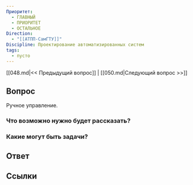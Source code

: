 ```yaml
---
Приоритет:
  - ГЛАВНЫЙ
  - ПРИОРИТЕТ
  - ОСТАЛЬНОЕ
Direction:
  - "[[АТПП-СамГТУ]]" 
Discipline: Проектирование автоматизированных систем 
tags:
  - пусто
---
```

[[048.md|<< Предыдущий вопрос]] | [[050.md|Следующий вопрос >>]]
## Вопрос

Ручное управление.

### Что возможно нужно будет рассказать?

### Какие могут быть задачи?

## Ответ

## Ссылки
